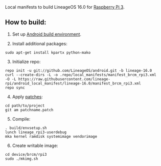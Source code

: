 Local manifests to build LineageOS 16.0 for [Raspberry Pi 3](http://konstakang.com/devices/rpi3/LineageOS16.0).

How to build:
-------------

1. Set up [Android build environment](https://source.android.com/setup/initializing).

2. Install additional packages:

```
sudo apt-get install kpartx python-mako
```

3. Initialize repo:

```
repo init -u git://github.com/LineageOS/android.git -b lineage-16.0
curl --create-dirs -L -o .repo/local_manifests/manifest_brcm_rpi3.xml -O -L https://raw.githubusercontent.com/lineage-rpi/android_local_manifest/lineage-16.0/manifest_brcm_rpi3.xml
repo sync
```

4. Apply [patches](https://github.com/lineage-rpi/android_local_manifest/tree/lineage-16.0/patches):

```
cd path/to/project
git am patchname.patch
```

5. Compile:

```
. build/envsetup.sh
lunch lineage_rpi3-userdebug
mka kernel ramdisk systemimage vendorimage
```

6. Create writable image:

```
cd device/brcm/rpi3
sudo ./mkimg.sh
```
